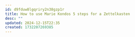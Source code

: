 ```yaml
---
id: d9fduw8lgqriry2n38gzp1r
title: How to use Marie Kondos 5 steps for a Zettelkasten
desc: ""
updated: 2024-12-15T22:35
created: 1732207269385
---
```

